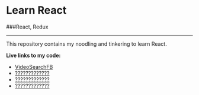 # Learn React

###React, Redux


<hr>
This repository contains my noodling and tinkering to learn React. <br>

<b>Live links to my code:</b> <br>
- [VideoSearchFB](https://github.com/Bill-A) <br>
- [?????????????](https://github.com/Bill-A) <br>
- [?????????????](https://github.com/Bill-A) <br>
- [?????????????](https://github.com/Bill-A) <br>